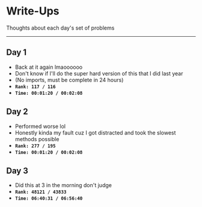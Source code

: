 # Write-Ups

Thoughts about each day's set of problems

---

## Day 1
- Back at it again lmaoooooo
- Don't know if I'll do the super hard version of this that I did last year
- (No imports, must be complete in 24 hours)
- **`Rank: 117 / 116`**
- **`Time: 00:01:20 / 00:02:08`**

## Day 2
- Performed worse lol
- Honestly kinda my fault cuz I got distracted and took the slowest methods possible
- **`Rank: 277 / 195`**
- **`Time: 00:01:20 / 00:02:08`**

## Day 3
- Did this at 3 in the morning don't judge
- **`Rank: 48121 / 43833`**
- **`Time: 06:40:31 / 06:56:40`**